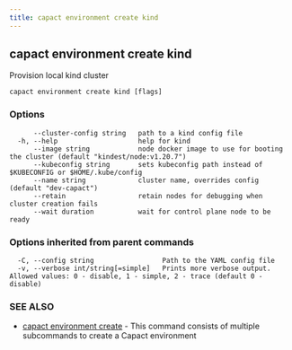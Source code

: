 ```yaml
---
title: capact environment create kind
---
```


## capact environment create kind

Provision local kind cluster

```
capact environment create kind [flags]
```

### Options

```
      --cluster-config string   path to a kind config file
  -h, --help                    help for kind
      --image string            node docker image to use for booting the cluster (default "kindest/node:v1.20.7")
      --kubeconfig string       sets kubeconfig path instead of $KUBECONFIG or $HOME/.kube/config
      --name string             cluster name, overrides config (default "dev-capact")
      --retain                  retain nodes for debugging when cluster creation fails
      --wait duration           wait for control plane node to be ready
```

### Options inherited from parent commands

```
  -C, --config string                 Path to the YAML config file
  -v, --verbose int/string[=simple]   Prints more verbose output. Allowed values: 0 - disable, 1 - simple, 2 - trace (default 0 - disable)
```

### SEE ALSO

* [capact environment create](capact_environment_create.md)	 - This command consists of multiple subcommands to create a Capact environment

